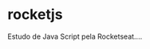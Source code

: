 # rocketjs
Estudo de Java Script pela Rocketseat....
 
 <!-- Conceitos 
   //Objetos
   var  nome = "Gabriel";        //Strings
   var idade = 24;               //  Inteiros//
   var peso = 77.5;              //floats //
   var humano = true;            //Boolean//

//Votores
   var alunos =['Diego', 'Gabriel', 'Lucas']; //vetores
//objetos 
   var aluno = {
       nome:"Gabriel",
       idade: 24,
       peso:77.5,
       humano: true
   };

   console.log(alunos[1]);
   console.log(aluno.nome); -->